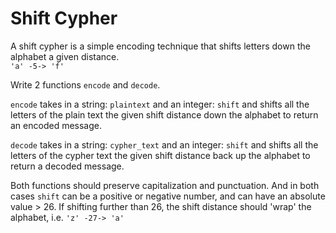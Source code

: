 # Shift Cypher

A shift cypher is a simple encoding technique that shifts letters down the alphabet a given distance.<br>
`'a' -5-> 'f'`<br>

Write 2 functions `encode` and `decode`.

`encode` takes in a string: `plaintext` and an integer: `shift` and shifts all the letters of the plain text
the given shift distance down the alphabet to return an encoded message.

`decode` takes in a string: `cypher_text` and an integer: `shift` and shifts all the letters of the cypher text
the given shift distance back up the alphabet to return a decoded message.

Both functions should preserve capitalization and punctuation. And in both cases `shift` can be a positive or
negative number, and can have an absolute value > 26. If shifting further than 26, the shift distance should
'wrap' the alphabet, i.e. `'z' -27-> 'a'`
